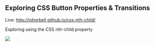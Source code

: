 ## Exploring CSS Button Properties & Transitions

Live: http://johnrbell.github.io/css-nth-child/

Exploring using the CSS nth-child property

![](http://i.imgur.com/NmINLWU.gif)
